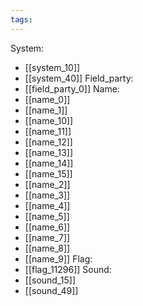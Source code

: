 ```yaml
---
tags:
---
```

System:
- [[system_10]]
- [[system_40]]
Field_party:
- [[field_party_0]]
Name:
- [[name_0]]
- [[name_1]]
- [[name_10]]
- [[name_11]]
- [[name_12]]
- [[name_13]]
- [[name_14]]
- [[name_15]]
- [[name_2]]
- [[name_3]]
- [[name_4]]
- [[name_5]]
- [[name_6]]
- [[name_7]]
- [[name_8]]
- [[name_9]]
Flag:
- [[flag_11296]]
Sound:
- [[sound_15]]
- [[sound_49]]
